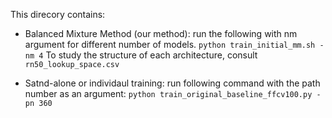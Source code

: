 This direcory contains:

* Balanced Mixture Method (our method): run the following with nm argument for different number of models. ```python train_initial_mm.sh -nm 4``` 
 To study the structure of each architecture, consult ``` rn50_lookup_space.csv  ```

*  Satnd-alone or individaul training: run following command with the path number as an argument:
``` python train_original_baseline_ffcv100.py -pn 360 ``` 
